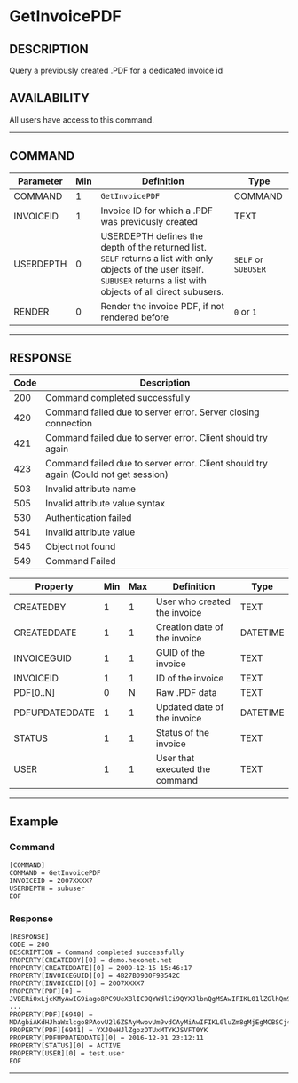 # GetInvoicePDF

## DESCRIPTION
Query a previously created .PDF for a dedicated invoice id

## AVAILABILITY
All users have access to this command.

----
## COMMAND

Parameter | Min | Definition | Type
---- | ---- | ---- | ----
COMMAND | 1 | `GetInvoicePDF` | COMMAND
INVOICEID | 1 | Invoice ID for which a .PDF was previously created | TEXT
USERDEPTH | 0 | USERDEPTH defines the depth of the returned list. `SELF` returns a list with only objects of the user itself. `SUBUSER` returns a list with objects of all direct subusers. | `SELF` or `SUBUSER`
RENDER | 0 | Render the invoice PDF, if not rendered before | `0` or `1`

----
## RESPONSE

Code | Description
---- | ----
200 | Command completed successfully
420 | Command failed due to server error. Server closing connection
421 | Command failed due to server error. Client should try again
423 | Command failed due to server error. Client should try again (Could not get session)
503 | Invalid attribute name
505 | Invalid attribute value syntax
530 | Authentication failed
541 | Invalid attribute value
545 | Object not found
549 | Command Failed

Property | Min | Max | Definition | Type
---- | ---- | ---- | ---- | ----
CREATEDBY | 1 | 1 | User who created the invoice | TEXT
CREATEDDATE | 1 | 1 | Creation date of the invoice | DATETIME
INVOICEGUID | 1 | 1 | GUID of the invoice | TEXT
INVOICEID | 1 | 1 | ID of the invoice | TEXT
PDF[0..N] | 0 | N | Raw .PDF data | TEXT
PDFUPDATEDDATE | 1 | 1 | Updated date of the invoice | DATETIME
STATUS | 1 | 1 | Status of the invoice | TEXT
USER | 1 | 1 | User that executed the command | TEXT
----
## Example

### Command

```
[COMMAND]
COMMAND = GetInvoicePDF
INVOICEID = 2007XXXX7
USERDEPTH = subuser
EOF
```
### Response

```
[RESPONSE]
CODE = 200
DESCRIPTION = Command completed successfully
PROPERTY[CREATEDBY][0] = demo.hexonet.net
PROPERTY[CREATEDDATE][0] = 2009-12-15 15:46:17
PROPERTY[INVOICEGUID][0] = 4B27B0930F98542C
PROPERTY[INVOICEID][0] = 2007XXXX7
PROPERTY[PDF][0] = JVBERi0xLjcKMyAwIG9iago8PC9UeXBlIC9QYWdlCi9QYXJlbnQgMSAwIFIKL01lZGlhQm94IFsw
...
PROPERTY[PDF][6940] = MDAgbiAKdHJhaWxlcgo8PAovU2l6ZSAyMwovUm9vdCAyMiAwIFIKL0luZm8gMjEgMCBSCj4+CnN0
PROPERTY[PDF][6941] = YXJ0eHJlZgozOTUxMTYKJSVFT0YK
PROPERTY[PDFUPDATEDDATE][0] = 2016-12-01 23:12:11
PROPERTY[STATUS][0] = ACTIVE
PROPERTY[USER][0] = test.user
EOF
```

----
